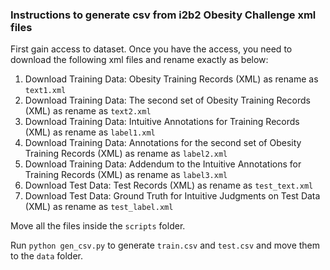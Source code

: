 ### Instructions to generate csv from i2b2 Obesity Challenge xml files

First gain access to dataset. Once you have the access, you need to download the following xml files and rename exactly as below:
1. Download Training Data: Obesity Training Records (XML) as rename as `text1.xml`
2. Download Training Data: The second set of Obesity Training Records (XML) as rename as `text2.xml`
3. Download Training Data: Intuitive Annotations for Training Records (XML) as rename as `label1.xml`
4. Download Training Data: Annotations for the second set of Obesity Training Records (XML) as rename as `label2.xml`
5. Download Training Data: Addendum to the Intuitive Annotations for Training Records (XML) as rename as `label3.xml`
6. Download Test Data: Test Records (XML) as rename as `test_text.xml`
7. Download Test Data: Ground Truth for Intuitive Judgments on Test Data (XML) as rename as `test_label.xml`

Move all the files inside the `scripts` folder.

Run `python gen_csv.py` to generate `train.csv` and `test.csv` and move them to the `data` folder.
